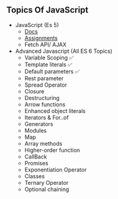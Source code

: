 ## Topics Of JavaScript

- JavaScript (Es 5)
  - [Docs](https://cdn.wccftech.com/wp-content/uploads/2014/10/JavaScript.pdf)
  - [Assignments](https://github.com/ghousahmed/javascript-exercises)
  - Fetch API/ AJAX
- Advanced Javascript (All ES 6 Topics)
  - Variable Scoping ✅
  - Template literals ✅
  - Default parameters ✅
  - Rest parameter
  - Spread Operator
  - Closure
  - Destructuring
  - Arrow functions
  - Enhanced object literals
  - Iterators & For..of
  - Generators
  - Modules
  - Map
  - Array methods
  - Higher-order function
  - CallBack
  - Promises
  - Exponentiation Operator
  - Classes
  - Ternary Operator
  - Optional chaining
